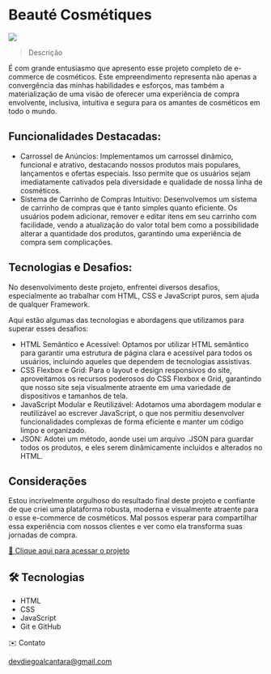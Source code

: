 # Beauté Cosmétiques

<img src="./src/assets/gestao-nlw.gif">

> Descrição

É com grande entusiasmo que apresento esse projeto completo de e-commerce de cosméticos. 
Este empreendimento representa não apenas a convergência das minhas habilidades e esforços, 
mas também a materialização de uma visão de oferecer uma experiência de compra envolvente, inclusiva,
intuitiva e segura para os amantes de cosméticos em todo o mundo.

## Funcionalidades Destacadas:

- Carrossel de Anúncios: Implementamos um carrossel dinâmico, funcional e atrativo, destacando nossos produtos mais populares,
  lançamentos e ofertas especiais. Isso permite que os usuários sejam imediatamente cativados pela diversidade e qualidade de nossa linha de cosméticos.
- Sistema de Carrinho de Compras Intuitivo: Desenvolvemos um sistema de carrinho de compras que é tanto simples quanto eficiente. Os usuários podem adicionar,
  remover e editar itens em seu carrinho com facilidade, vendo a atualização do valor total bem como a possibilidade alterar a quantidade dos produtos, garantindo uma experiência de compra sem complicações.


## Tecnologias e Desafios:

No desenvolvimento deste projeto, enfrentei diversos desafios, especialmente ao trabalhar com HTML, CSS e JavaScript puros, sem ajuda de qualquer Framework. 

Aqui estão algumas das tecnologias e abordagens que utilizamos para superar esses desafios:

- HTML Semântico e Acessível: Optamos por utilizar HTML semântico para garantir uma estrutura de página clara e acessível para todos os usuários, incluindo aqueles que dependem de tecnologias assistivas.
- CSS Flexbox e Grid: Para o layout e design responsivos do site, aproveitamos os recursos poderosos do CSS Flexbox e Grid, garantindo que nosso site seja visualmente atraente em uma variedade de dispositivos e tamanhos de tela.
- JavaScript Modular e Reutilizável: Adotamos uma abordagem modular e reutilizável ao escrever JavaScript, o que nos permitiu desenvolver funcionalidades complexas de forma eficiente e manter um código limpo e organizado.
- JSON: Adotei um método, aonde usei um arquivo .JSON para guardar todos os produtos, e eles serem dinâmicamente incluidos e alterados no HTML.

## Considerações

Estou incrivelmente orgulhoso do resultado final deste projeto e confiante de que criei uma plataforma robusta, moderna e visualmente atraente para o esse e-commerce de cosméticos. 
Mal possos esperar para compartilhar essa experiência com nossos clientes e ver como ela transforma suas jornadas de compra.

[🔗 Clique aqui para acessar o projeto](https://devdiegoalcantara.github.io/beautecosmetiques/)

## 🛠️ Tecnologias

- HTML
- CSS
- JavaScript
- Git e GitHub

✉️ Contato

devdiegoalcantara@gmail.com
